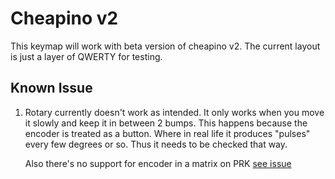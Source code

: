 # Cheapino v2

This keymap will work with beta version of cheapino v2. The current layout is just a layer of QWERTY for testing.

## Known Issue

1. Rotary currently doesn't work as intended.
   It only works when you move it slowly and keep it in between 2 bumps. This happens because the encoder is treated as a button. Where in real life it produces "pulses" every few degrees or so. Thus it needs to be checked that way.

   Also there's no support for encoder in a matrix on PRK [see issue](https://github.com/picoruby/prk_firmware/issues/174)
